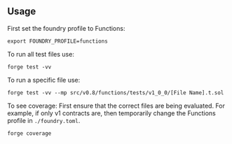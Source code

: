 ## Usage

First set the foundry profile to Functions:
```
export FOUNDRY_PROFILE=functions
```

To run all test files use:
```
forge test -vv
```

To run a specific file use:
```
forge test -vv --mp src/v0.8/functions/tests/v1_0_0/[File Name].t.sol 
```

To see coverage:
First ensure that the correct files are being evaluated. For example, if only v1 contracts are, then temporarily change the Functions profile in `./foundry.toml`.
```
forge coverage
```